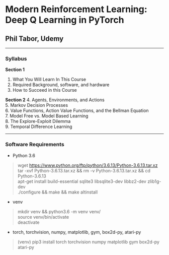 # Modern Reinforcement Learning: Deep Q Learning in PyTorch
## Phil Tabor, Udemy

****

### Syllabus

**Section 1**
1. What You Will Learn In This Course  
2. Required Background, software, and hardware  
3. How to Succeed in this Course  

**Section 2**
4. Agents, Environments, and Actions  
5. Markov Decision Processes  
6. Value Functions, Action Value Functions, and the Bellman Equation  
7. Model Free vs. Model Based Learning  
8. The Explore-Exploit Dilemma  
9. Temporal Difference Learning  

****

### Software Requirements

- Python 3.6
> wget https://www.python.org/ftp/python/3.6.13/Python-3.6.13.tar.xz  
> tar -xvf Python-3.6.13.tar.xz && rm -v Python-3.6.13.tar.xz && cd Python-3.6.13  
> apt-get install build-essential sqlite3 libsqlite3-dev libbz2-dev zlib1g-dev  
> ./configure && make && make altinstall  

- venv
> mkdir venv && python3.6 -m venv venv/  
> source venv/bin/activate  
> deactivate  

- torch, torchvision, numpy, matplotlib, gym, box2d-py, atari-py  
> (venv) pip3 install torch torchvision numpy matplotlib gym box2d-py atari-py  


